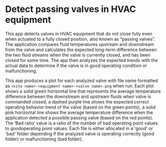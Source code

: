 # Detect passing valves in HVAC equipment

This app detects valves in HVAC equipment that do not close fully even when actuated to a fully closed position, also known as “passing valves”. The application compares fluid temperatures upstream and downstream from the valve and calculates the expected long-term difference between the two fluid streams when the valve is currently closed, and has been closed for some time. The app then analyzes the expected trends with the actual data to determine if the valve is in good operating condition or malfunctioning.

This app produces a plot for each analyzed valve with file name formatted as `<site name>-<equipment name>-<valve name>.png` when run. Each plot shows a solid green horizontal line that represents the average temperature difference between the downstream and upstream fluids when valve is commanded closed, a dashed purple line shows the expected correct operating behavior trend of the valve (based on the green points), a solid pink horizontal line shows the average temperature difference when the application detected a possible  passing valve (based on the red points). The ‘Bad ratio’ value is a ratio of the number of bad operating point values to goodoperating point values. Each file is either allocated in a 'good' or 'bad' folder depending if the analyzed valve is operating correctly (good folder) or malfunctioning (bad folder).